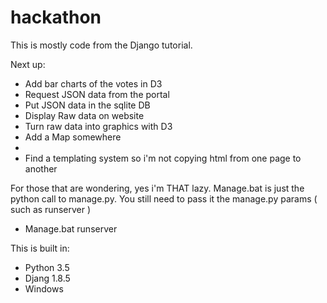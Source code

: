 # hackathon

This is mostly code from the Django tutorial. 

Next up:
  * Add bar charts of the votes in D3
  * Request JSON data from the portal
  * Put JSON data in the sqlite DB
  * Display Raw data on website
  * Turn raw data into graphics with D3
  * Add a Map somewhere
  * 
  * Find a templating system so i'm not copying html from one page to another
  
For those that are wondering, yes i'm THAT lazy. Manage.bat is just the python call to manage.py.
  You still need to pass it the manage.py params ( such as runserver )
  * Manage.bat runserver
  
This is built in:
  * Python 3.5
  * Djang 1.8.5
  * Windows
